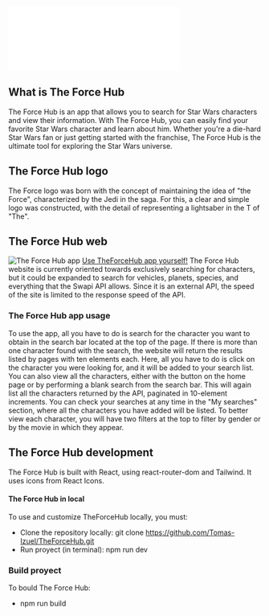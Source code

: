 ![The Force Hub logo](./src/assets/TheForceHubLogoWhite.png)

## What is The Force Hub

The Force Hub is an app that allows you to search for Star Wars characters and view their information. With The Force Hub, you can easily find your favorite Star Wars character and learn about him. Whether you're a die-hard Star Wars fan or just getting started with the franchise, The Force Hub is the ultimate tool for exploring the Star Wars universe.

## The Force Hub logo

The Force logo was born with the concept of maintaining the idea of "the Force", characterized by the Jedi in the saga. For this, a clear and simple logo was constructed, with the detail of representing a lightsaber in the T of "The".

## The Force Hub web

![The Force Hub app](./public/presentation.gif)
[Use TheForceHub app yourself!](https://theforcehub.netlify.app/)
The Force Hub website is currently oriented towards exclusively searching for characters, but it could be expanded to search for vehicles, planets, species, and everything that the Swapi API allows.
Since it is an external API, the speed of the site is limited to the response speed of the API.

### The Force Hub app usage

To use the app, all you have to do is search for the character you want to obtain in the search bar located at the top of the page. If there is more than one character found with the search, the website will return the results listed by pages with ten elements each. Here, all you have to do is click on the character you were looking for, and it will be added to your search list. You can also view all the characters, either with the button on the home page or by performing a blank search from the search bar. This will again list all the characters returned by the API, paginated in 10-element increments.
You can check your searches at any time in the "My searches" section, where all the characters you have added will be listed. To better view each character, you will have two filters at the top to filter by gender or by the movie in which they appear.

## The Force Hub development

The Force Hub is built with React, using react-router-dom and Tailwind. It uses icons from React Icons.

#### The Force Hub in local

To use and customize TheForceHub locally, you must:

- Clone the repository locally: git clone https://github.com/Tomas-Izuel/TheForceHub.git
- Run proyect (in terminal): npm run dev

### Build proyect

To bould The Force Hub:

- npm run build
